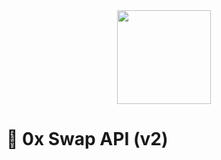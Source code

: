 <div align="center">
   <img src="https://github.com/ApTyp4uK1337/0x-swap/blob/master/assets/0x_logo.swg?raw=true" height="150" width="150">
</div>

# 💱 0x Swap API (v2)